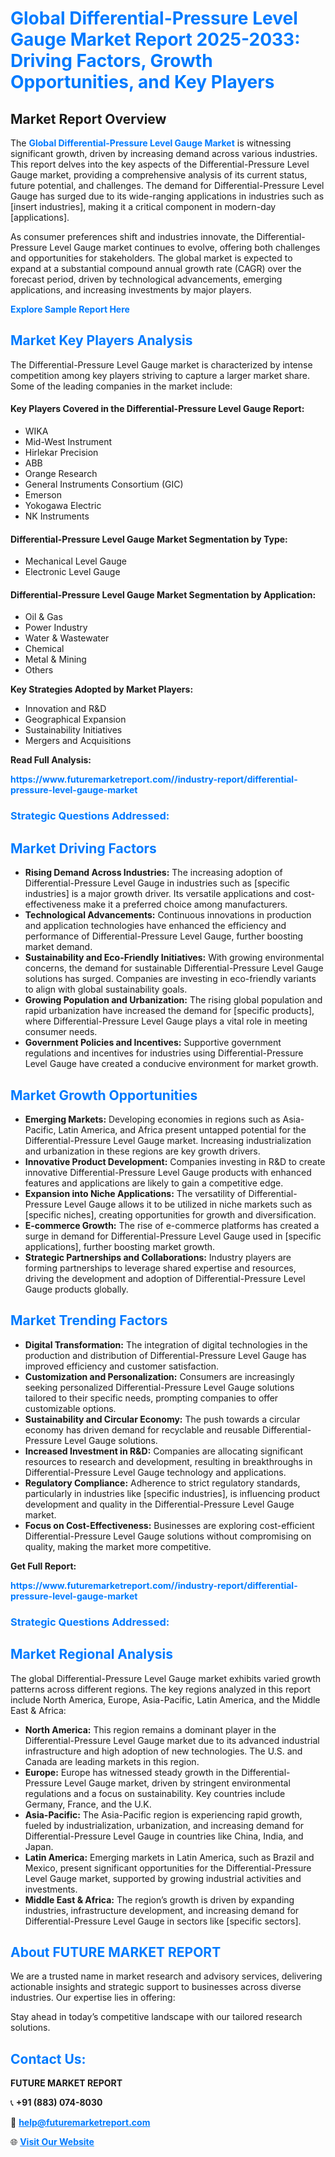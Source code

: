 <h1 style="color: #007BFF;">Global Differential-Pressure Level Gauge Market Report 2025-2033: Driving Factors, Growth Opportunities, and Key Players</h1>

<section id="overview">
<h2>Market Report Overview</h2>
<p>The <a href="https://www.futuremarketreport.com//industry-report/differential-pressure-level-gauge-market" style="color: #007BFF; text-decoration: none;"><strong>Global Differential-Pressure Level Gauge Market</strong></a> is witnessing significant growth, driven by increasing demand across various industries. This report delves into the key aspects of the Differential-Pressure Level Gauge market, providing a comprehensive analysis of its current status, future potential, and challenges. The demand for Differential-Pressure Level Gauge has surged due to its wide-ranging applications in industries such as [insert industries], making it a critical component in modern-day [applications].</p>
<p>As consumer preferences shift and industries innovate, the Differential-Pressure Level Gauge market continues to evolve, offering both challenges and opportunities for stakeholders. The global market is expected to expand at a substantial compound annual growth rate (CAGR) over the forecast period, driven by technological advancements, emerging applications, and increasing investments by major players.</p>
</section>

<section id="overview">
<p><a href="https://www.futuremarketreport.com//request-sample/reportId=49665" style="color: #007BFF; text-decoration: none;"><strong>Explore Sample Report Here</strong></a></p>
</section>

<section id="key-players">
<h2 style="color: #007BFF;">Market Key Players Analysis</h2>
<p>The Differential-Pressure Level Gauge market is characterized by intense competition among key players striving to capture a larger market share. Some of the leading companies in the market include:</p>
<h4>Key Players Covered in the Differential-Pressure Level Gauge Report:</h4>
<ul><li>WIKA</li><li>Mid-West Instrument</li><li>Hirlekar Precision</li><li>ABB</li><li>Orange Research</li><li>General Instruments Consortium (GIC)</li><li>Emerson</li><li>Yokogawa Electric</li><li>NK Instruments</li></ul>
<h4>Differential-Pressure Level Gauge Market Segmentation by Type:</h4>
<ul><li>Mechanical Level Gauge</li><li>Electronic Level Gauge</li></ul>

<h4>Differential-Pressure Level Gauge Market Segmentation by Application:</h4>
<ul><li>Oil &amp; Gas</li><li>Power Industry</li><li>Water &amp; Wastewater</li><li>Chemical</li><li>Metal &amp; Mining</li><li>Others</li></ul>
<p><strong>Key Strategies Adopted by Market Players:</strong></p>
<ul>
<li>Innovation and R&D</li>
<li>Geographical Expansion</li>
<li>Sustainability Initiatives</li>
<li>Mergers and Acquisitions</li>
</ul>
</section>

<section>
<p><strong>Read Full Analysis: </strong></p><a href="https://www.futuremarketreport.com//industry-report/differential-pressure-level-gauge-market" style="color: #007BFF; text-decoration: none;"><strong>https://www.futuremarketreport.com//industry-report/differential-pressure-level-gauge-market</strong></a>
<h3 style="color: #007BFF;">Strategic Questions Addressed:</h3>
</section>

<section id="driving-factors">
<h2 style="color: #007BFF;">Market Driving Factors</h2>
<ul>
<li><strong>Rising Demand Across Industries:</strong> The increasing adoption of Differential-Pressure Level Gauge in industries such as [specific industries] is a major growth driver. Its versatile applications and cost-effectiveness make it a preferred choice among manufacturers.</li>
<li><strong>Technological Advancements:</strong> Continuous innovations in production and application technologies have enhanced the efficiency and performance of Differential-Pressure Level Gauge, further boosting market demand.</li>
<li><strong>Sustainability and Eco-Friendly Initiatives:</strong> With growing environmental concerns, the demand for sustainable Differential-Pressure Level Gauge solutions has surged. Companies are investing in eco-friendly variants to align with global sustainability goals.</li>
<li><strong>Growing Population and Urbanization:</strong> The rising global population and rapid urbanization have increased the demand for [specific products], where Differential-Pressure Level Gauge plays a vital role in meeting consumer needs.</li>
<li><strong>Government Policies and Incentives:</strong> Supportive government regulations and incentives for industries using Differential-Pressure Level Gauge have created a conducive environment for market growth.</li>
</ul>
</section>

<section id="growth-opportunities">
<h2 style="color: #007BFF;">Market Growth Opportunities</h2>
<ul>
<li><strong>Emerging Markets:</strong> Developing economies in regions such as Asia-Pacific, Latin America, and Africa present untapped potential for the Differential-Pressure Level Gauge market. Increasing industrialization and urbanization in these regions are key growth drivers.</li>
<li><strong>Innovative Product Development:</strong> Companies investing in R&D to create innovative Differential-Pressure Level Gauge products with enhanced features and applications are likely to gain a competitive edge.</li>
<li><strong>Expansion into Niche Applications:</strong> The versatility of Differential-Pressure Level Gauge allows it to be utilized in niche markets such as [specific niches], creating opportunities for growth and diversification.</li>
<li><strong>E-commerce Growth:</strong> The rise of e-commerce platforms has created a surge in demand for Differential-Pressure Level Gauge used in [specific applications], further boosting market growth.</li>
<li><strong>Strategic Partnerships and Collaborations:</strong> Industry players are forming partnerships to leverage shared expertise and resources, driving the development and adoption of Differential-Pressure Level Gauge products globally.</li>
</ul>
</section>

<section id="trending-factors">
<h2 style="color: #007BFF;">Market Trending Factors</h2>
<ul>
<li><strong>Digital Transformation:</strong> The integration of digital technologies in the production and distribution of Differential-Pressure Level Gauge has improved efficiency and customer satisfaction.</li>
<li><strong>Customization and Personalization:</strong> Consumers are increasingly seeking personalized Differential-Pressure Level Gauge solutions tailored to their specific needs, prompting companies to offer customizable options.</li>
<li><strong>Sustainability and Circular Economy:</strong> The push towards a circular economy has driven demand for recyclable and reusable Differential-Pressure Level Gauge solutions.</li>
<li><strong>Increased Investment in R&D:</strong> Companies are allocating significant resources to research and development, resulting in breakthroughs in Differential-Pressure Level Gauge technology and applications.</li>
<li><strong>Regulatory Compliance:</strong> Adherence to strict regulatory standards, particularly in industries like [specific industries], is influencing product development and quality in the Differential-Pressure Level Gauge market.</li>
<li><strong>Focus on Cost-Effectiveness:</strong> Businesses are exploring cost-efficient Differential-Pressure Level Gauge solutions without compromising on quality, making the market more competitive.</li>
</ul>
</section>

<section>
<p><strong>Get Full Report: </strong></p><a href="https://www.futuremarketreport.com//industry-report/differential-pressure-level-gauge-market" style="color: #007BFF; text-decoration: none;"><strong>https://www.futuremarketreport.com//industry-report/differential-pressure-level-gauge-market</strong></a>
<h3 style="color: #007BFF;">Strategic Questions Addressed:</h3>
</section>


<section id="regional-analysis">
<h2 style="color: #007BFF;">Market Regional Analysis</h2>
<p>The global Differential-Pressure Level Gauge market exhibits varied growth patterns across different regions. The key regions analyzed in this report include North America, Europe, Asia-Pacific, Latin America, and the Middle East & Africa:</p>
<ul>
<li><strong>North America:</strong> This region remains a dominant player in the Differential-Pressure Level Gauge market due to its advanced industrial infrastructure and high adoption of new technologies. The U.S. and Canada are leading markets in this region.</li>
<li><strong>Europe:</strong> Europe has witnessed steady growth in the Differential-Pressure Level Gauge market, driven by stringent environmental regulations and a focus on sustainability. Key countries include Germany, France, and the U.K.</li>
<li><strong>Asia-Pacific:</strong> The Asia-Pacific region is experiencing rapid growth, fueled by industrialization, urbanization, and increasing demand for Differential-Pressure Level Gauge in countries like China, India, and Japan.</li>
<li><strong>Latin America:</strong> Emerging markets in Latin America, such as Brazil and Mexico, present significant opportunities for the Differential-Pressure Level Gauge market, supported by growing industrial activities and investments.</li>
<li><strong>Middle East & Africa:</strong> The region’s growth is driven by expanding industries, infrastructure development, and increasing demand for Differential-Pressure Level Gauge in sectors like [specific sectors].</li>
</ul>
</section>

<footer>
<h2 style="color: #007BFF;">About FUTURE MARKET REPORT</h2>
<p>We are a trusted name in market research and advisory services, delivering actionable insights and strategic support to businesses across diverse industries. Our expertise lies in offering:</p>

<p>Stay ahead in today’s competitive landscape with our tailored research solutions.</p>

<h2 style="color: #007BFF;">Contact Us:</h2>
<p><strong>FUTURE MARKET REPORT</strong></p>
<p>📞 <strong>+91 (883) 074-8030</strong></p>
<p>📧 <strong><a href="mailto:help@futuremarketreport.com" style="color: #007BFF;">help@futuremarketreport.com</a></strong></p>
<p>🌐 <strong><a href="https://www.futuremarketreport.com/" style="color: #007BFF;">Visit Our Website</a></strong></p>
</footer>